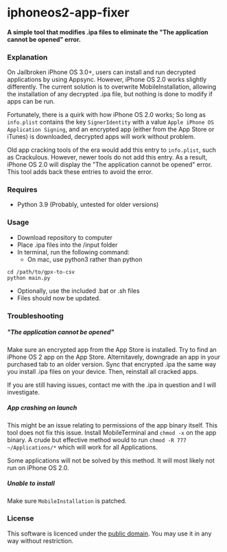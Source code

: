 # iphoneos2-app-fixer
#### A simple tool that modifies .ipa files to eliminate the "The application cannot be opened" error. 

### Explanation 
On Jailbroken iPhone OS 3.0+, users can install and run decrypted applications by using Appsync. 
However, iPhone OS 2.0 works slightly differently. The current solution is to overwrite MobileInstallation, allowing the installation 
of any decrypted .ipa file, but nothing is done to modify if apps can be run.

Fortunately, there is a quirk with how iPhone OS 2.0 works; So long as `info.plist` contains the key 
`SignerIdentity` with a value `Apple iPhone OS Application Signing`, and an encrypted app (either from the App Store or iTunes) 
is downloaded, decrypted apps will work without problem.

Old app cracking tools of the era would add this entry to `info.plist`, such as Crackulous. However, newer tools do not add this entry.
As a result, iPhone OS 2.0 will display the "The application cannot be opened" error. This tool adds back these entries to avoid the error.

### Requires
- Python 3.9 (Probably, untested for older versions)

### Usage
- Download repository to computer
- Place .ipa files into the /input folder
- In terminal, run the following command: 
  - On mac, use python3 rather than python
```
cd /path/to/gpx-to-csv
python main.py
```
- Optionally, use the included .bat or .sh files
- Files should now be updated.

### Troubleshooting

##### "The application cannot be opened" 
Make sure an encrypted app from the App Store is installed. Try to find an iPhone OS 2 app on the App Store. Alternitavely, downgrade an app
in your purchased tab to an older version. Sync that encrypted .ipa the same way you install .ipa files on your device. Then, reinstall all cracked apps.

If you are still having issues, contact me with the .ipa in question and I will investigate.

##### App crashing on launch
This might be an issue relating to permissions of the app binary itself. This tool does not fix this issue. 
Install MobileTerminal and `chmod -x` on the app binary.
A crude but effective method would to run `chmod -R 777 ~/Applications/*` which will work for all Applications.

Some applications will not be solved by this method. It will most likely not run on iPhone OS 2.0.

##### Unable to install
Make sure `MobileInstallation` is patched.

### License
This software is licenced under the [public domain](https://github.com/minif/iphoneos2-app-fixer/blob/main/LICENSE). 
You may use it in any way without restriction. 
